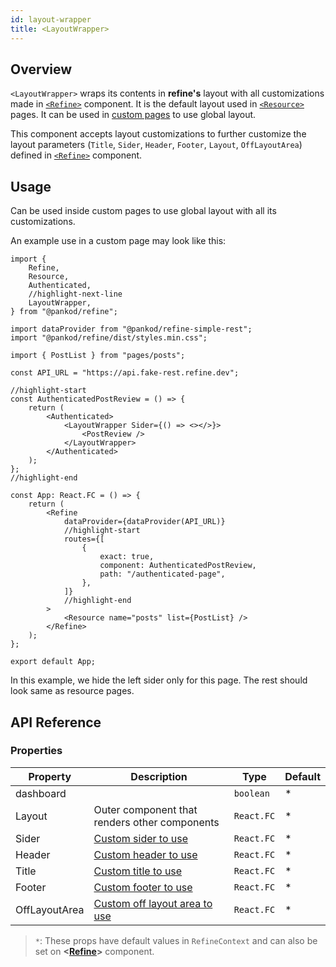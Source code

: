 ```yaml
---
id: layout-wrapper
title: <LayoutWrapper>
---
```

## Overview

`<LayoutWrapper>` wraps its contents in **refine's** layout with all customizations made in [`<Refine>`][Refine] component. It is the default layout used in [`<Resource>`][Resource] pages. It can be used in [custom pages][Custom Pages] to use global layout.

This component accepts layout customizations to further customize the layout parameters (`Title`, `Sider`, `Header`, `Footer`, `Layout`, `OffLayoutArea`) defined in [`<Refine>`][Refine] component.

## Usage

Can be used inside custom pages to use global layout with all its customizations.

An example use in a custom page may look like this:

```tsx title="App.tsx"
import {
    Refine,
    Resource,
    Authenticated,
    //highlight-next-line
    LayoutWrapper,
} from "@pankod/refine";

import dataProvider from "@pankod/refine-simple-rest";
import "@pankod/refine/dist/styles.min.css";

import { PostList } from "pages/posts";

const API_URL = "https://api.fake-rest.refine.dev";

//highlight-start
const AuthenticatedPostReview = () => {
    return (
        <Authenticated>
            <LayoutWrapper Sider={() => <></>}>
                <PostReview />
            </LayoutWrapper>
        </Authenticated>
    );
};
//highlight-end

const App: React.FC = () => {
    return (
        <Refine
            dataProvider={dataProvider(API_URL)}
            //highlight-start
            routes={[
                {
                    exact: true,
                    component: AuthenticatedPostReview,
                    path: "/authenticated-page",
                },
            ]}
            //highlight-end
        >
            <Resource name="posts" list={PostList} />
        </Refine>
    );
};

export default App;
```

In this example, we hide the left sider only for this page. The rest should look same as resource pages.

## API Reference

### Properties

| Property      | Description                                           | Type       | Default |
| ------------- | ----------------------------------------------------- | ---------- | ------- |
| dashboard     |                                                       | `boolean`  | *       |
| Layout        | Outer component that renders other components         | `React.FC` | *       |
| Sider         | [Custom sider to use][Refine#Sider]                   | `React.FC` | *       |
| Header        | [Custom header to use][Refine#Header]                 | `React.FC` | *       |
| Title         | [Custom title to use][Refine#Title]                   | `React.FC` | *       |
| Footer        | [Custom footer to use][Refine#Footer]                 | `React.FC` | *       |
| OffLayoutArea | [Custom off layout area to use][Refine#OffLayoutArea] | `React.FC` | *       |

> `*`: These props have default values in `RefineContext` and can also be set on **<[Refine][Refine]>** component.

[Refine]: api-references/components/refine-config.md
[Resource]: api-references/components/resource.md
[Custom Pages]: guides-and-concepts/custom-pages.md
[Refine#Sider]: api-references/components/refine-config.md#sider
[Refine#Header]: api-references/components/refine-config.md#header
[Refine#Title]: api-references/components/refine-config.md#title
[Refine#Footer]: api-references/components/refine-config.md#footer
[Refine#OffLayoutArea]: api-references/components/refine-config.md#offlayoutarea
